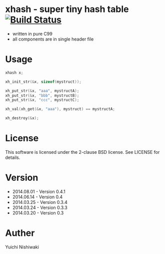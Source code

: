 # xhash - super tiny hash table [![Build Status](https://travis-ci.org/wasabiz/xhash.png)](https://travis-ci.org/wasabiz/xhash)

- written in pure C99
- all components are in single header file

# Usage

```c
xhash x;

xh_init_str(&x, sizeof(mystruct));

xh_put_str(&x, "aaa", mystructA);
xh_put_str(&x, "bbb", mystructB);
xh_put_str(&x, "ccc", mystructC);

xh_val(xh_get(&x, "aaa"), mystruct) == mystructA;

xh_destroy(&x);
```

# License

This software is licensed under the 2-clause BSD license. See LICENSE for details.

# Version

- 2014.08.01 - Version 0.4.1
- 2014.06.14 - Version 0.4
- 2014.03.25 - Version 0.3.4
- 2014.03.24 - Version 0.3.3
- 2014.03.20 - Version 0.3

# Auther

Yuichi Nishiwaki
